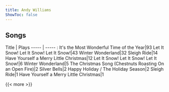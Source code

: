 ```yaml
---
title: Andy Williams
ShowToc: false
---
```


## Songs
Title | Plays 
----- | ----- : 
It's the Most Wonderful Time of the Year|93
Let It Snow! Let It Snow! Let It Snow!|43
Winter Wonderland|32
Sleigh Ride|14
Have Yourself a Merry Little Christmas|12
Let It Snow! Let It Snow! Let It Snow!|6
Winter Wonderland|5
The Christmas Song (Chestnuts Roasting On an Open Fire)|2
Silver Bells|2
Happy Holiday / The Holiday Season|2
Sleigh Ride|1
Have Yourself a Merry Little Christmas|1

{{< more >}}